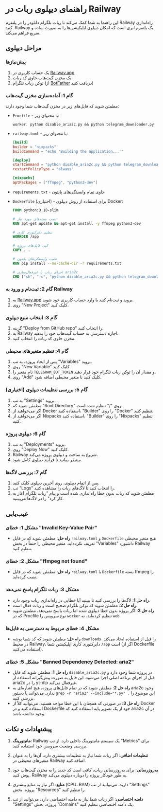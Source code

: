 # راهنمای دیپلوی ربات در Railway

این راهنما به شما کمک می‌کند تا ربات تلگرام دانلودر را در پلتفرم Railway راه‌اندازی کنید. Railway یک پلتفرم ابری است که امکان دیپلوی اپلیکیشن‌ها را به صورت ساده و سریع فراهم می‌کند.

## مراحل دیپلوی

### پیش‌نیازها

1. یک حساب کاربری در [Railway.app](https://railway.app/)
2. یک مخزن گیت‌هاب حاوی کد ربات
3. توکن ربات تلگرام (از [BotFather](https://t.me/BotFather) دریافت کنید)

### گام 1: آماده‌سازی مخزن گیت‌هاب

مطمئن شوید که فایل‌های زیر در مخزن گیت‌هاب شما وجود دارند:

- `Procfile` - با محتوای زیر:
  ```
  worker: python disable_aria2c.py && python telegram_downloader.py
  ```

- `railway.toml` - با محتوای زیر:
  ```toml
  [build]
  builder = "nixpacks"
  buildCommand = "echo 'Building the application...'"

  [deploy]
  startCommand = "python disable_aria2c.py && python telegram_downloader.py"
  restartPolicyType = "always"

  [nixpacks]
  aptPackages = ["ffmpeg", "python3-dev"]
  ```

- `requirements.txt` - حاوی تمام وابستگی‌های پایتون

- `Dockerfile` (اختیاری) - برای استفاده از روش دیپلوی Docker:
  ```Dockerfile
  FROM python:3.10-slim

  # نصب بسته‌های مورد نیاز
  RUN apt-get update && apt-get install -y ffmpeg python3-dev

  # تنظیم دایرکتوری کاری
  WORKDIR /app

  # کپی فایل‌های پروژه
  COPY . .

  # نصب وابستگی‌های پایتون
  RUN pip install --no-cache-dir -r requirements.txt

  # اجرای ربات با غیرفعال‌سازی aria2c
  CMD ["sh", "-c", "python disable_aria2c.py && python telegram_downloader.py"]
  ```

### گام 2: ثبت‌نام و ورود به Railway

1. به [Railway.app](https://railway.app/) بروید و ثبت‌نام کنید یا وارد حساب کاربری خود شوید.
2. روی "New Project" کلیک کنید.

### گام 3: انتخاب منبع دیپلوی

1. گزینه "Deploy from GitHub repo" را انتخاب کنید.
2. به Railway اجازه دسترسی به حساب گیت‌هاب خود را بدهید.
3. مخزن حاوی کد ربات را انتخاب کنید.

### گام 4: تنظیم متغیرهای محیطی

1. پس از ایجاد پروژه، به تب "Variables" بروید.
2. روی "New Variable" کلیک کنید.
3. نام متغیر را `TELEGRAM_BOT_TOKEN` و مقدار آن را توکن ربات تلگرام خود قرار دهید.
4. روی "Add" کلیک کنید تا متغیر محیطی اضافه شود.

### گام 5: بررسی تنظیمات دیپلوی (اختیاری)

1. به تب "Settings" بروید.
2. مطمئن شوید که "Root Directory" روی "/" تنظیم شده است.
3. اگر می‌خواهید از Docker استفاده کنید، "Builder" را روی "Docker" تنظیم کنید.
4. اگر می‌خواهید از Nixpacks استفاده کنید، "Builder" را روی "Nixpacks" تنظیم کنید.

### گام 6: دیپلوی پروژه

1. به تب "Deployments" بروید.
2. روی "Deploy Now" کلیک کنید.
3. Railway شروع به ساخت و دیپلوی پروژه می‌کند.
4. منتظر بمانید تا فرآیند دیپلوی کامل شود.

### گام 7: بررسی لاگ‌ها

1. پس از اتمام دیپلوی، روی آخرین دیپلوی کلیک کنید.
2. تب "Logs" را انتخاب کنید تا لاگ‌های ربات را مشاهده کنید.
3. مطمئن شوید که ربات بدون خطا راه‌اندازی شده است و پیام "ربات تلگرام آغاز به کار کرد" را در لاگ‌ها می‌بینید.

## عیب‌یابی

### مشکل 1: خطای "Invalid Key-Value Pair"
- **راه حل**: مطمئن شوید که در فایل `railway.toml` و `Dockerfile` هیچ متغیر محیطی تعریف نکرده‌اید. متغیر محیطی را حتماً در بخش "Variables" داشبورد Railway تنظیم کنید.

### مشکل 2: خطای "ffmpeg not found"
- **راه حل**: مطمئن شوید که در فایل `railway.toml` یا `Dockerfile` بسته ffmpeg را نصب کرده‌اید.

### مشکل 3: ربات تلگرام پاسخ نمی‌دهد
- **راه حل 1**: لاگ‌ها را بررسی کنید تا ببینید آیا خطایی در راه‌اندازی ربات وجود دارد.
- **راه حل 2**: مطمئن شوید که توکن تلگرام صحیح است و ربات فعال است.
- **راه حل 3**: اگر پروژه بدون خطا دیپلوی شده اما ربات پاسخ نمی‌دهد، مطمئن شوید که در Procfile نوع سرویس را `worker` تنظیم کرده‌اید، نه `web`.

### مشکل 4: خطای مربوط به دسترسی به فایل‌ها
- **راه حل**: مطمئن شوید که کد شما پوشه `downloads` را قبل از استفاده ایجاد می‌کند. در محیط Railway، دایرکتوری کاری اپلیکیشن شما `/app` است (اگر از Dockerfile استفاده می‌کنید).

### مشکل 5: خطای "Banned Dependency Detected: aria2"
- **راه حل 1**: مطمئن شوید که فایل `disable_aria2c.py` در پروژه شما وجود دارد و قبل از اجرای برنامه اصلی اجرا می‌شود. این فایل به صورت پیش‌گیرانه استفاده از aria2c را در yt-dlp غیرفعال می‌کند.
- **راه حل 2**: مطمئن شوید که در تمام فایل‌های پروژه، هیچ اشاره‌ای به aria2c وجود ندارد. می‌توانید با دستور `grep -r "aria2" --include="*.py" .` این موضوع را بررسی کنید.
- **راه حل 3**: در صورتی که همچنان با این خطا مواجه هستید، می‌توانید کلاً از Docker استفاده کنید و در Dockerfile خود از یک تصویر پایه استفاده کنید که aria2c در آن وجود نداشته باشد.

## پیشنهادات و نکات

1. **مانیتورینگ**: Railway یک سیستم مانیتورینگ داخلی دارد. از تب "Metrics" برای بررسی وضعیت سرویس خود استفاده کنید.

2. **تنظیمات اضافی**: اگر ربات شما نیاز به تنظیمات بیشتری دارد، آن‌ها را به عنوان متغیرهای محیطی در Railway اضافه کنید.

3. **به‌روزرسانی**: برای به‌روزرسانی ربات، کافی است کد جدید را به مخزن گیت‌هاب خود پوش کنید. Railway به طور خودکار پروژه را دوباره دیپلوی می‌کند.

4. **منابع**: اگر نیاز به منابع بیشتری (CPU، RAM) دارید، می‌توانید از تب "Settings" پروژه، بخش "Resources" را تنظیم کنید.

5. **دامنه اختصاصی**: اگر ربات شما نیاز به دامنه اختصاصی دارد، می‌توانید از تب "Settings" پروژه، بخش "Domains" یک دامنه اختصاصی تنظیم کنید.